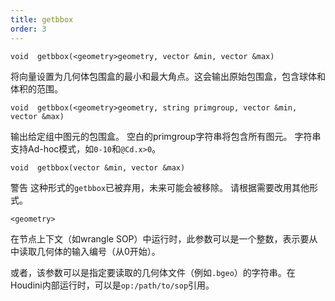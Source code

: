 ```yaml
---
title: getbbox
order: 3
---
```

`void  getbbox(<geometry>geometry, vector &min, vector &max)`

将向量设置为几何体包围盒的最小和最大角点。这会输出原始包围盒，包含球体和体积的范围。

`void  getbbox(<geometry>geometry, string primgroup, vector &min, vector &max)`

输出给定组中图元的包围盒。
空白的primgroup字符串将包含所有图元。
字符串支持Ad-hoc模式，如`0-10`和`@Cd.x>0`。

`void  getbbox(vector &min, vector &max)`

警告
这种形式的`getbbox`已被弃用，未来可能会被移除。
请根据需要改用其他形式。

`<geometry>`

在节点上下文（如wrangle SOP）中运行时，此参数可以是一个整数，表示要从中读取几何体的输入编号（从0开始）。

或者，该参数可以是指定要读取的几何体文件（例如`.bgeo`）的字符串。在Houdini内部运行时，可以是`op:/path/to/sop`引用。